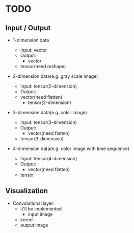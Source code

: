 # TODO

## Input / Output
- 1-dimension data
    - Input: vector
    - Output:
        - vector
	- tensor(need reshape)

- 2-dimension data(e.g. gray scale image)
    - Input: tensor(2-dimension)
    - Output:
	- vector(need flatten)
        - tensor(2-dimension)

- 3-dimension data(e.g. color image)
    - Input: tensor(3-dimension)
    - Output:
        - vector(need flatten)
	- tensor(3-dimension)

- 4-dimension data(e.g. color image with time sequence)
    - Input: tensor(4-dimension)
    - Output:
        - vector(need flatten)
	- tensor

## Visualization
- Convolutional layer:
    - it'll be implemented
        - input image
	- kernel
	- output image
